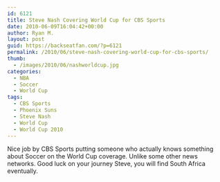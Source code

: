 ```yaml
---
id: 6121
title: Steve Nash Covering World Cup for CBS Sports
date: 2010-06-09T16:04:42+00:00
author: Ryan M.
layout: post
guid: https://backseatfan.com/?p=6121
permalink: /2010/06/steve-nash-covering-world-cup-for-cbs-sports/
thumb:
  - /images/2010/06/nashworldcup.jpg
categories:
  - NBA
  - Soccer
  - World Cup
tags:
  - CBS Sports
  - Phoenix Suns
  - Steve Nash
  - World Cup
  - World Cup 2010
---
```


<div class="entry">
  <p>
  </p>

  <p>
    Nice job by CBS Sports putting someone who actually knows something about Soccer on the World Cup coverage. Unlike some other news networks. Good luck on your journey Steve, you will find South Africa eventually.
  </p>
</div>
